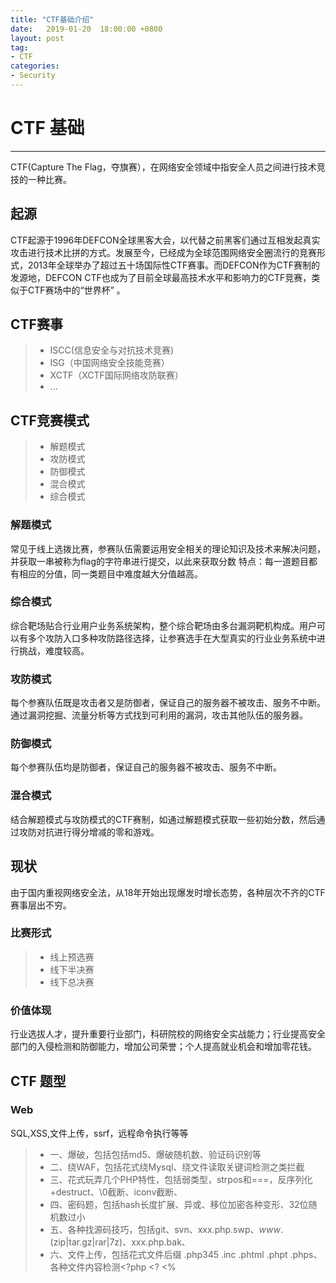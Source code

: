 ```yaml
---
title: "CTF基础介绍"
date:   2019-01-20  18:00:00 +0800
layout: post
tag: 
- CTF
categories:
- Security
---
```


# CTF 基础
------
CTF(Capture The Flag，夺旗赛），在网络安全领域中指安全人员之间进行技术竞技的一种比赛。

## 起源
CTF起源于1996年DEFCON全球黑客大会，以代替之前黑客们通过互相发起真实攻击进行技术比拼的方式。发展至今，已经成为全球范围网络安全圈流行的竞赛形式，2013年全球举办了超过五十场国际性CTF赛事。而DEFCON作为CTF赛制的发源地，DEFCON CTF也成为了目前全球最高技术水平和影响力的CTF竞赛，类似于CTF赛场中的“世界杯” 。

## CTF赛事
>* ISCC(信息安全与对抗技术竞赛)
>* ISG（中国网络安全技能竞赛）
>* XCTF（XCTF国际网络攻防联赛）
>* ...

## CTF竞赛模式
>* 解题模式
>* 攻防模式
>* 防御模式
>* 混合模式
>* 综合模式

### 解题模式
常见于线上选拨比赛，参赛队伍需要运用安全相关的理论知识及技术来解决问题，并获取一串被称为flag的字符串进行提交，以此来获取分数
特点：每一道题目都有相应的分值，同一类题目中难度越大分值越高。

### 综合模式
综合靶场贴合行业用户业务系统架构，整个综合靶场由多台漏洞靶机构成。用户可以有多个攻防入口多种攻防路径选择，让参赛选手在大型真实的行业业务系统中进行挑战，难度较高。

### 攻防模式
每个参赛队伍既是攻击者又是防御者，保证自己的服务器不被攻击、服务不中断。通过漏洞挖掘、流量分析等方式找到可利用的漏洞，攻击其他队伍的服务器。

### 防御模式
每个参赛队伍均是防御者，保证自己的服务器不被攻击、服务不中断。

### 混合模式
结合解题模式与攻防模式的CTF赛制，如通过解题模式获取一些初始分数，然后通过攻防对抗进行得分增减的零和游戏。

## 现状
由于国内重视网络安全法，从18年开始出现爆发时增长态势，各种层次不齐的CTF赛事层出不穷。

### 比赛形式
>* 线上预选赛
>* 线下半决赛
>* 线下总决赛

### 价值体现
行业选拔人才，提升重要行业部门，科研院校的网络安全实战能力；行业提高安全部门的入侵检测和防御能力，增加公司荣誉；个人提高就业机会和增加零花钱。

## CTF 题型
### Web
SQL,XSS,文件上传，ssrf，远程命令执行等等
>* 一、爆破，包括包括md5、爆破随机数、验证码识别等
>* 二、绕WAF，包括花式绕Mysql、绕文件读取关键词检测之类拦截
>* 三、花式玩弄几个PHP特性，包括弱类型，strpos和===，反序列化+destruct、\0截断、iconv截断、
>* 四、密码题，包括hash长度扩展、异或、移位加密各种变形、32位随机数过小
>* 五、各种找源码技巧，包括git、svn、xxx.php.swp、*www*.(zip|tar.gz|rar|7z)、xxx.php.bak、
>* 六、文件上传，包括花式文件后缀 .php345 .inc .phtml .phpt .phps、各种文件内容检测<?php <? <% <script language=php>、花式解析漏洞、
>* 七、Mysql类型差异，包括和PHP弱类型类似的特性,0x、0b、1e之类，varchar和integer相互转换
>* 八、open_basedir、disable_functions花式绕过技巧，包括dl、mail、imagick、bash漏洞、DirectoryIterator及各种二进制选手插足的方法
>* 九、条件竞争，包括竞争删除前生成shell、竞争数据库无锁多扣钱
>* 十、社工，包括花式查社工库、微博、QQ签名、whois
>* 十一、windows特性，包括短文件名、IIS解析漏洞、NTFS文件系统通配符、::$DATA，冒号截断
>* 十二、SSRF，包括花式探测端口，302跳转、花式协议利用、gophar直接取shell等
>* 十三、XSS，各种浏览器auditor绕过、富文本过滤黑白名单绕过、flash xss、CSP绕过
>* 十四、XXE，各种XML存在地方（rss/word/流媒体）、各种XXE利用方法（SSRF、文件读取）
>* 十五、协议，花式IP伪造 X-Forwarded-For/X-Client-IP/X-Real-IP/CDN-Src-IP、花式改UA，花式藏FLAG、花式分析数据包
>* 以上参考自：https://weibo.com/ttarticle/p/show?id=2309403980950244591011

### PWN
* 攻击远程服务器的服务
* 会提供服务程序的二进制文件
* 分析漏洞并写出exp
* 栈溢出、堆溢出
* 绕过保护机制（ASLR,NX等）
给出一个有漏洞的程序，参赛者通过二进制漏洞挖掘与利用，如静态分析和动态分析来攻破该运行程序。如利用Buffer Overflow、Format String、命令执行等。使用的工具有：pwntools,IDA,GDB.....

### 逆向
主要考察选手对于源代码及二进制逆向分析能力，要求熟悉操作系统、汇编语言、加解密等知识
* 逆向，破解程序的算法来得到程序中的flag
* 对抗反调试、代码混淆等等
使用的工具有：IDA,onlydbg,GDB,Dex2jar.....

### 移动安全
移动应用安全

### 杂项
* Stego（隐写）
1.图片隐写
文件拼接，文件修复，LSB,EXIF,图片处理，图片内容等等。
2.音频隐写
隐藏在声音里（顺序、逆序）、隐藏在数据里、隐藏在声波和频谱里，常用的工具有：Audacity,Matlab.silienteye。
3,视频隐写
主要是在metadata，或者在帧里面，帧转化成图片隐写
主要工具：strings/010Editor、ffmpeg
* CRYPTO（解密）
常见编码、代码混淆与加密、古典密码、单向散列、现代密码、自定义加密、特殊密码
* PPC（编程）
考察快速编程能力。
* Forensics（取证）
1、网络流量分析，从数据流中取字符串，从数据流中取文件，从协议相关数据提取。
2、日志分析，SQL注入日志分析，结合web进行漏洞分析、WEBSHELL的查找、用户访问敏感路径的查找。
3、Office取证
藏在解压文件中、藏在doc十六进制中、文件爆破
* Other（其他）
文件修复、密码爆破、伪加密位、明文攻击、CRC32碰撞

## CTF学习
CTF学习需要掌握计算机基础、web应用、数据库等知识，详细请参考[CTF学习]（https://hksanduo.github.io/security/2018/07/19/awesome-ctf-learning-lists/）

------
附：有什么问题请及时联系本人，本人CTF新人，多谢关照。
